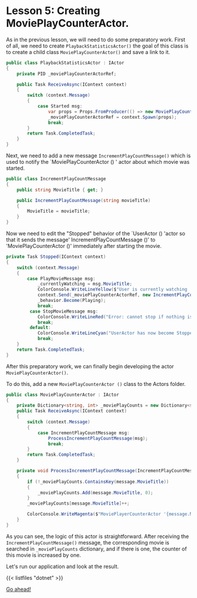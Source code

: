 # Lesson 5: Creating MoviePlayCounterActor.

As in the previous lesson, we will need to do some preparatory work. First of all, we need to create `PlaybackStatisticsActor()` the goal of this class is to create a child class `MoviePlayCounterActor()` and save a link to it.

```csharp
public class PlaybackStatisticsActor : IActor
{
    private PID _moviePlayCounterActorRef;

    public Task ReceiveAsync(IContext context)
    {
        switch (context.Message)
        {
            case Started msg:
                var props = Props.FromProducer(() => new MoviePlayCounterActor());
                _moviePlayCounterActorRef = context.Spawn(props);
                break;
        }
        return Task.CompletedTask;
    }
}
```

Next, we need to add a new message `IncrementPlayCountMessage()` which is used to notify the `MoviePlayCounterActor () ' actor about which movie was started.

```csharp
public class IncrementPlayCountMessage
{
    public string MovieTitle { get; }

    public IncrementPlayCountMessage(string movieTitle)
    {
        MovieTitle = movieTitle;
    }
}
```

Now we need to edit the "Stopped" behavior of the `UserActor () 'actor so that it sends the message' IncrementPlayCountMessage ()' to 'MoviePlayCounterActor ()' immediately after starting the movie.

```csharp
private Task Stopped(IContext context)
{
    switch (context.Message)
    {
        case PlayMovieMessage msg:
            _currentlyWatching = msg.MovieTitle;
            ColorConsole.WriteLineYellow($"User is currently watching '{_currentlyWatching}'");
            context.Send(_moviePlayCounterActorRef, new IncrementPlayCountMessage(_currentlyWatching));
            _behavior.Become(Playing);
            break;
         case StopMovieMessage msg:
            ColorConsole.WriteLineRed("Error: cannot stop if nothing is playing");
            break;
         default:
            ColorConsole.WriteLineCyan("UserActor has now become Stopped");
            break;
    }
    return Task.CompletedTask;
}
```

After this preparatory work, we can finally begin developing the actor `MoviePlayCounterActor()`.

To do this, add a new `MoviePlayCounterActor ()` class to the Actors folder.

```csharp
public class MoviePlayCounterActor : IActor
{
    private Dictionary<string, int> _moviePlayCounts = new Dictionary<string, int>();
    public Task ReceiveAsync(IContext context)
    {
        switch (context.Message)
        {
            case IncrementPlayCountMessage msg:
                ProcessIncrementPlayCountMessage(msg);
                break;
        }
        return Task.CompletedTask;
    }

    private void ProcessIncrementPlayCountMessage(IncrementPlayCountMessage message)
    {
        if (!_moviePlayCounts.ContainsKey(message.MovieTitle))
        {
            _moviePlayCounts.Add(message.MovieTitle, 0);
        }
        _moviePlayCounts[message.MovieTitle]++;

        ColorConsole.WriteMagenta($"MoviePlayerCounterActor '{message.MovieTitle}' has been watched {_moviePlayCounts[message.MovieTitle]} times");
    }
}
```

As you can see, the logic of this actor is straightforward. After receiving the `IncrementPlayCountMessage()` message, the corresponding movie is searched in `_moviePlayCounts` dictionary, and if there is one, the counter of this movie is increased by one.

Let's run our application and look at the result.

{{< listfiles "dotnet" >}}

[Go ahead!](../lesson-6)